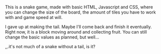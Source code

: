 This is a snake game, made with basic HTML, Javascript and CSS, 
where you can change the size of the board, the amount of tiles you have to work with and game speed at will.

I gave up at making the tail. Maybe I'll come back and finish it eventually. Right now, it is a block moving around and collecting fruit. 
You can still change the basic values as planned, but well...

,,.it's not much of a snake without a tail, is it?
